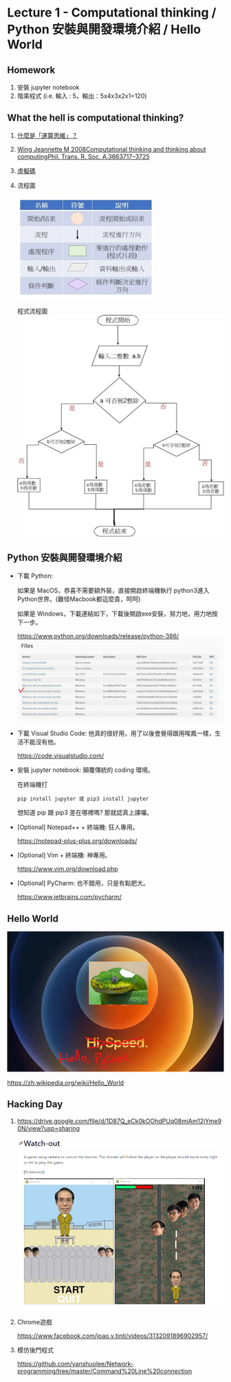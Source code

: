 # Lecture 1 - Computational thinking / Python 安裝與開發環境介紹 / Hello World

## Homework
1. 安裝 jupyter notebook
2. 階乘程式 (i.e. 輸入 : 5，輸出：5x4x3x2x1=120)

## What the hell is computational thinking?
1. [什麼是「運算思維」？](https://medium.com/orangeapple/%E4%BB%80%E9%BA%BC%E6%98%AF-%E9%81%8B%E7%AE%97%E6%80%9D%E7%B6%AD-dbb763237e65)
2. [Wing Jeannette M 2008Computational thinking and thinking about computingPhil. Trans. R. Soc. A.3663717–3725](http://doi.org/10.1098/rsta.2008.0118)
3. [虛擬碼](https://michaelchen.tech/blog/how-to-write-pseudocode/) 
4. 流程圖
   
   ![](assets/flowchart.jpg)

   程式流程圖
   ![](assets/simple-flowchart.jpeg)


## Python 安裝與開發環境介紹
* 下載 Python: 
  
  如果是 MacOS，恭喜不需要額外裝，直接開啟終端機執行 python3進入Python世界。(難怪Macbook都這麼貴，呵呵)

  如果是 Windows，下載連結如下，下載後開啟exe安裝，努力地，用力地按下一步。
  
  https://www.python.org/downloads/release/python-386/
  ![](assets/python-installer.png)
  
* 下載 Visual Studio Code: 他真的很好用，用了以後會覺得跟用唉鳳一樣，生活不能沒有他。

    https://code.visualstudio.com/

* 安裝 jupyter notebook: 顛覆傳統的 coding 環境。
  
  在終端機打
    ```
    pip install jupyter 或 pip3 install jupyter
    ```
    想知道 pip 跟 pip3 差在哪裡嗎? 那就認真上課囉。

* [Optional] Notepad++ + 終端機: 狂人專用。

    https://notepad-plus-plus.org/downloads/

* [Optional] Vim + 終端機: 神專用。
  
  https://www.vim.org/download.php

* [Optional] PyCharm: 也不錯用，只是有點肥大。
  
  https://www.jetbrains.com/pycharm/

## Hello World
![](assets/opening.png)

https://zh.wikipedia.org/wiki/Hello_World

## Hacking Day
1. 
    https://drive.google.com/file/d/1D87Q_eCk0kOOhdPUq08miAm12jYme90N/view?usp=sharing

    ![](assets/game-demo.png)

2. Chrome遊戲
   
   https://www.facebook.com/joao.v.tinti/videos/3132091896902957/

3. 模仿後門程式
   
   https://github.com/yanshuolee/Network-programming/tree/master/Command%20Line%20connection